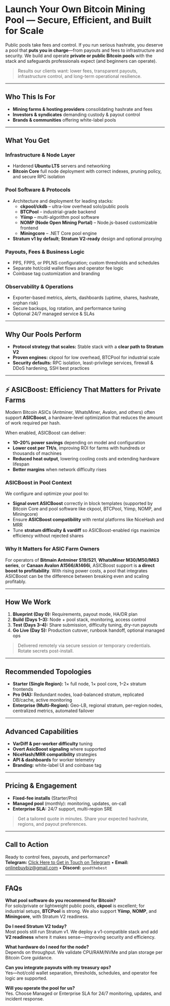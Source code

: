 # Launch Your Own Bitcoin Mining Pool — Secure, Efficient, and Built for Scale

Public pools take fees and control. If you run serious hashrate, you deserve a pool that **puts you in charge**—from payouts and fees to infrastructure and security. We build and operate **private or public Bitcoin pools** with the stack and safeguards professionals expect (and beginners can operate).

> Results our clients want: lower fees, transparent payouts, infrastructure control, and long-term operational resilience.

---

## Who This Is For
- **Mining farms & hosting providers** consolidating hashrate and fees  
- **Investors & syndicates** demanding custody & payout control  
- **Brands & communities** offering white-label pools

---

## What You Get
### Infrastructure & Node Layer
- Hardened **Ubuntu LTS** servers and networking  
- **Bitcoin Core** full node deployment with correct indexes, pruning policy, and secure RPC isolation  

### Pool Software & Protocols
- Architecture and deployment for leading stacks:  
  - **ckpool/ckdb** – ultra-low overhead solo/public pools  
  - **BTCPool** – industrial-grade backend  
  - **Yiimp** – multi-algorithm pool software  
  - **NOMP (Node Open Mining Portal)** – Node.js-based customizable frontend  
  - **Miningcore** – .NET Core pool engine  
- **Stratum v1 by default**; **Stratum V2-ready** design and optional proxying  

### Payouts, Fees & Business Logic
- PPS, FPPS, or PPLNS configuration; custom thresholds and schedules  
- Separate hot/cold wallet flows and operator fee logic  
- Coinbase tag customization and branding  

### Observability & Operations
- Exporter-based metrics, alerts, dashboards (uptime, shares, hashrate, orphan risk)  
- Secure backups, log rotation, and performance tuning  
- Optional 24/7 managed service & SLAs  

---

## Why Our Pools Perform
- **Protocol strategy that scales:** Stable stack with a **clear path to Stratum V2**  
- **Proven engines:** ckpool for low overhead, BTCPool for industrial scale  
- **Security defaults:** RPC isolation, least-privilege services, firewall & DDoS hardening, SSH best practices  

---

## ⚡ ASICBoost: Efficiency That Matters for Private Farms

Modern Bitcoin ASICs (Antminer, WhatsMiner, Avalon, and others) often support **ASICBoost**, a hardware-level optimization that reduces the amount of work required per hash.  

When enabled, ASICBoost can deliver:  
- **10–20% power savings** depending on model and configuration  
- **Lower cost per TH/s**, improving ROI for farms with hundreds or thousands of machines  
- **Reduced heat output**, lowering cooling costs and extending hardware lifespan  
- **Better margins** when network difficulty rises  

### ASICBoost in Pool Context
We configure and optimize your pool to:  
- **Signal overt ASICBoost** correctly in block templates (supported by Bitcoin Core and pool software like ckpool, BTCPool, Yiimp, NOMP, and Miningcore)  
- Ensure **ASICBoost compatibility** with rental platforms like NiceHash and MRR  
- Tune **stratum difficulty & vardiff** so ASICBoost-enabled rigs maximize efficiency without rejected shares  

### Why It Matters for ASIC Farm Owners
For operators of **Bitmain Antminer S19/S21**, **WhatsMiner M30/M50/M63 series**, or **Canaan Avalon A1566/A1466i**, ASICBoost support is **a direct boost to profitability**. With rising power costs, a pool that integrates ASICBoost can be the difference between breaking even and scaling profitably.  

---

## How We Work
1. **Blueprint (Day 0):** Requirements, payout mode, HA/DR plan  
2. **Build (Days 1–3):** Node + pool stack, monitoring, access control  
3. **Test (Days 3–4):** Share submission, difficulty tuning, dry-run payouts  
4. **Go Live (Day 5):** Production cutover, runbook handoff, optional managed ops  

> Delivered remotely via secure session or temporary credentials. Rotate secrets post-install.

---

## Recommended Topologies
- **Starter (Single Region):** 1× full node, 1× pool core, 1–2× stratum frontends  
- **Pro (HA):** Redundant nodes, load-balanced stratum, replicated DB/cache, active monitoring  
- **Enterprise (Multi-Region):** Geo-LB, regional stratum, per-region nodes, centralized metrics, automated failover  

---

## Advanced Capabilities
- **VarDiff & per-worker difficulty** tuning  
- **Overt AsicBoost signaling** where supported  
- **NiceHash/MRR compatibility** strategies  
- **API & dashboards** for worker telemetry  
- **Branding:** white-label UI and coinbase tag  

---

## Pricing & Engagement
- **Fixed-fee installs** (Starter/Pro)  
- **Managed pool** (monthly): monitoring, updates, on-call  
- **Enterprise SLA:** 24/7 support, multi-region SRE  

> Get a tailored quote in minutes. Share your expected hashrate, regions, and payout preferences.

---

## Call to Action
Ready to control fees, payouts, and performance?  
**Telegram:** [Click Here to Get in Touch on Telegram](https://t.me/goodthebest) • **Email:** onlinebuybiz@gmail.com • **Discord:** `goodthebest`

---

## FAQs

**What pool software do you recommend for Bitcoin?**  
For solo/private or lightweight public pools, **ckpool** is excellent; for industrial setups, **BTCPool** is strong. We also support **Yiimp**, **NOMP**, and **Miningcore**, with Stratum V2 readiness.  

**Do I need Stratum V2 today?**  
Most pools still run Stratum v1. We deploy a v1-compatible stack and add **V2 readiness** where it makes sense—improving security and efficiency.  

**What hardware do I need for the node?**  
Depends on throughput. We validate CPU/RAM/NVMe and plan storage per Bitcoin Core guidance.  

**Can you integrate payouts with my treasury ops?**  
Yes—hot/cold wallet separation, thresholds, schedules, and operator fee logic are supported.  

**Will you operate the pool for us?**  
Yes. Choose Managed or Enterprise SLA for 24/7 monitoring, updates, and incident response.  
